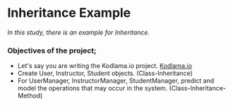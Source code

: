 # Inheritance Example

*In this study, there is an example for Inheritance.* <br/>

### Objectives of the project; <br/>
- Let's say you are writing the Kodlama.io project. [Kodlama.io](https://www.kodlama.io/) <br/>
- Create User, Instructor, Student objects. (Class-Inheritance) <br/>
- For UserManager, InstructorManager, StudentManager, predict and model the operations that may occur in the system. (Class-Inheritance-Method)
